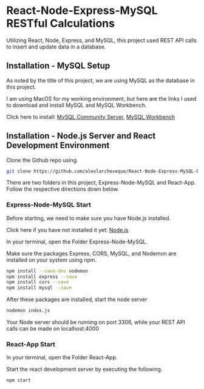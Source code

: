 # React-Node-Express-MySQL RESTful Calculations
Utilizing React, Node, Express, and MySQL, this project used REST API calls to insert and update data in a database. 

## Installation - MySQL Setup

As noted by the title of this project, we are using MySQL as the database in this project.

I am using MacOS for my working environment, but here are the links I used to download and install MySQL and MySQL Workbench.

Click here to install: [MySQL Community Server](https://dev.mysql.com/downloads/mysql/), [MySQL Workbench](https://www.mysql.com/products/workbench/)

## Installation - Node.js Server and React Development Environment

Clone the Github repo using.

```bash
git clone https://github.com/alexlarcheveque/React-Node-Express-MySQL-RESTCalculations.git
```

There are two folders in this project, Express-Node-MySQL and React-App. Follow the respective directions down below.

### Express-Node-MySQL Start

Before starting, we need to make sure you have Node.js installed.

Click here if you have not installed it yet: [Node.js](https://nodejs.org/en/download/)

In your terminal, open the Folder Express-Node-MySQL. 

Make sure the packages Express, CORS, MySQL, and Nodemon are installed on your system using npm.

```bash
npm install --save-dev nodemon
npm install express --save
npm install cors --save
npm install mysql --save
```
After these packages are installed, start the node server 

```bash
nodemon index.js
```

Your Node server should be running on port 3306, while your REST API calls can be made on localhost:4000

### React-App Start

In your terminal, open the Folder React-App.

Start the react development server by executing the following.

```bash
npm start
```

